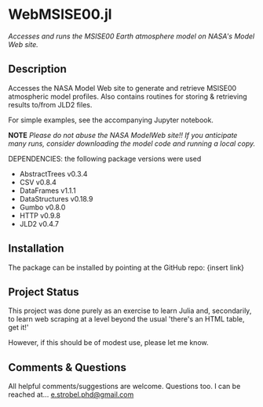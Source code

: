 # WebMSISE00.jl

*Accesses and runs the MSISE00 Earth atmosphere model on NASA's Model Web site.*

## Description
Accesses the NASA Model Web site to generate and retrieve MSISE00 
atmospheric model profiles.  Also contains routines for storing & retrieving 
results to/from JLD2 files.

For simple examples, see the accompanying Jupyter notebook.

**NOTE** *Please do not abuse the NASA ModelWeb site!! If you anticipate 
many runs, consider downloading the model code and running a local copy.*

DEPENDENCIES: the following package versions were used
- AbstractTrees v0.3.4
- CSV v0.8.4
- DataFrames v1.1.1
- DataStructures v0.18.9
- Gumbo v0.8.0
- HTTP v0.9.8
- JLD2 v0.4.7

## Installation
The package can be installed by pointing at the GitHub repo:
{insert link}

## Project Status
This project was done purely as an exercise to learn Julia and, secondarily, to
learn web scraping at a level beyond the usual 'there's an HTML table, get it!'

However, if this should be of modest use, please let me know.

## Comments & Questions
All helpful comments/suggestions are welcome. Questions too. I can be reached
at... [e.strobel.phd@gmail.com](mailto:e.strobel.phd@gmail.com)